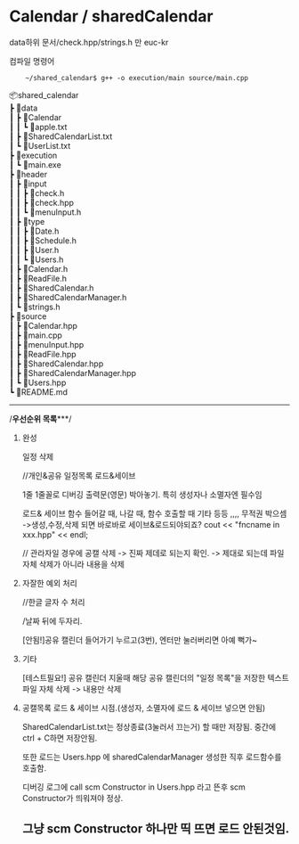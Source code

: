 Calendar / sharedCalendar
=========================

data하위 문서/check.hpp/strings.h 만 euc-kr

컴파일 명령어 
    
        ~/shared_calendar$ g++ -o execution/main source/main.cpp

📦shared_calendar  
 ┣ 📂data  
 ┃ ┣ 📂Calendar  
 ┃ ┃ ┗ 📜apple.txt  
 ┃ ┣ 📜SharedCalendarList.txt  
 ┃ ┗ 📜UserList.txt  
 ┣ 📂execution  
 ┃ ┗ 📜main.exe  
 ┣ 📂header  
 ┃ ┣ 📂input  
 ┃ ┃ ┣ 📜check.h  
 ┃ ┃ ┣ 📜check.hpp  
 ┃ ┃ ┗ 📜menuInput.h  
 ┃ ┣ 📂type  
 ┃ ┃ ┣ 📜Date.h  
 ┃ ┃ ┣ 📜Schedule.h  
 ┃ ┃ ┣ 📜User.h  
 ┃ ┃ ┗ 📜Users.h  
 ┃ ┣ 📜Calendar.h  
 ┃ ┣ 📜ReadFile.h  
 ┃ ┣ 📜SharedCalendar.h  
 ┃ ┣ 📜SharedCalendarManager.h  
 ┃ ┗ 📜strings.h  
 ┣ 📂source  
 ┃ ┣ 📜Calendar.hpp  
 ┃ ┣ 📜main.cpp  
 ┃ ┣ 📜menuInput.hpp  
 ┃ ┣ 📜ReadFile.hpp  
 ┃ ┣ 📜SharedCalendar.hpp  
 ┃ ┣ 📜SharedCalendarManager.hpp  
 ┃ ┗ 📜Users.hpp  
 ┗ 📜README.md  
    
-----------------------------------------------------
/************우선순위 목록***************/


1. 완성

    일정 삭제
    
    //개인&공유 일정목록 로드&세이브

    1줄 1줄꼴로 디버깅 출력문(영문) 박아놓기. 특히 생성자나 소멸자엔 필수임

    로드& 세이브 함수 들어갈 때, 나갈 때, 함수 호출할 때 기타 등등 ,,,, 무적권 박으셈
    ->생성,수정,삭제 되면 바로바로 세이브&로드되야되죠?
    cout << "fncname in xxx.hpp" << endl;
    
    // 관라자일 경우에 공캘 삭제 -> 진짜 제데로 되는지 확인. -> 제대로 되는데 파일 자체 삭제가 아니라 내용을 삭제


2. 자잘한 예외 처리

    //한글 글자 수 처리

    /날짜 뒤에 두자리.

    [안됨!]공유 캘린더 들어가기 누르고(3번), 엔터만 눌러버리면 아예 뻑가~

3. 기타

    [테스트필요!] 공유 캘린더 지울때 해당 공유 캘린더의 "일정 목록"을 저장한 텍스트 파일 자체 삭제 -> 내용만 삭제


4. 공캘목록 로드 & 세이브 시점.(생성자, 소멸자에 로드 & 세이브 넣으면 안됨)

    SharedCalendarList.txt는 정상종료(3눌러서 끄는거) 할 때만 저장됨. 중간에 ctrl + C하면 저장안됨.
    
    또한 로드는 Users.hpp 에 sharedCalendarManager 생성한 직후 로드함수를 호출함.

    디버깅 로그에 call scm Constructor in Users.hpp 라고 뜬후 scm Constructor가 띄워져야 정상.
    
    그냥 scm Constructor 하나만 띡 뜨면 로드 안된것임.
    ------------------------------------------------------------